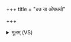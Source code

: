 +++
title = "०७ या ओषधयो"

+++
<details><summary>मूलम् (VS)</summary>

या ओष॑धयो॒ यान॒द्यो॒३॒॑ यानि॒ क्षेत्रा॑णि॒ या वना॑। तास्त्वा॑ वधु प्र॒जाव॑तीं॒ पत्ये॑रक्षन्तु र॒क्षसः॑ ॥
</details>